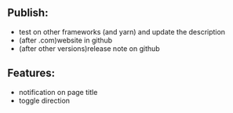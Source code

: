 ## Publish:
- test on other frameworks (and yarn) and update the description
- (after .com)website in github
- (after other versions)release note on github

## Features:
- notification on page title
- toggle direction